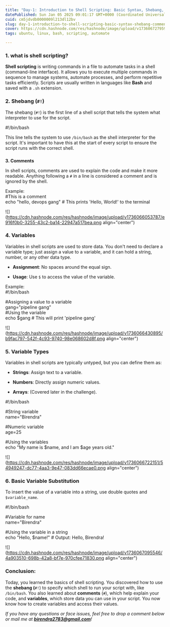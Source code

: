 ```yaml
---
title: "Day-1: Introduction to Shell Scripting: Basic Syntax, Shebang, Comments, and Variables"
datePublished: Sun Jan 05 2025 09:01:17 GMT+0000 (Coordinated Universal Time)
cuid: cm5jdvdb0000009l213dl12bv
slug: day-1-introduction-to-shell-scripting-basic-syntax-shebang-comments-and-variables
cover: https://cdn.hashnode.com/res/hashnode/image/upload/v1736067279598/96325191-7783-4cc3-9162-c094db6476ee.png
tags: ubuntu, linux, bash, scripting, automate

---
```


### 1\. what is shell scripting?

  
  
**Shell scripting** is writing commands in a file to automate tasks in a shell (command-line interface). It allows you to execute multiple commands in sequence to manage systems, automate processes, and perform repetitive tasks efficiently. Scripts are usually written in languages like **Bash** and saved with a `.sh` extension.

### 2\. **Shebang (**`#!`)

The shebang (`#!`) is the first line of a shell script that tells the system what interpreter to use for the script.

  
#!/bin/bash

This line tells the system to use `/bin/bash` as the shell interpreter for the script. It's important to have this at the start of every script to ensure the script runs with the correct shell.

###   
**3\. Comments**

In shell scripts, comments are used to explain the code and make it more readable. Anything following a `#` in a line is considered a comment and is ignored by the shell.

  
Example:  
#This is a comment  
echo "hello, devops gang" # This prints 'Hello, World!' to the terminal  

![](https://cdn.hashnode.com/res/hashnode/image/upload/v1736066053787/e916f0b0-3255-43c2-ba14-22947a517bea.png align="center")

### 4\. **Variables**

Variables in shell scripts are used to store data. You don't need to declare a variable type; just assign a value to a variable, and it can hold a string, number, or any other data type.

* **Assignment**: No spaces around the equal sign.
    
* **Usage**: Use `$` to access the value of the variable.
    

Example:  
#!/bin/bash

#Assigning a value to a variable  
gang="pipeline gang"  
#Using the variable  
echo $gang # This will print 'pipeline gang'

![](https://cdn.hashnode.com/res/hashnode/image/upload/v1736066430895/b9fac797-542f-4c93-9740-98e068602d8f.png align="center")

### 5\. **Variable Types**

Variables in shell scripts are typically untyped, but you can define them as:

* **Strings**: Assign text to a variable.
    
* **Numbers**: Directly assign numeric values.
    
* **Arrays**: (Covered later in the challenge).
    

#!/bin/bash

#String variable  
name="Birendra"

#Numeric variable  
age=25

#Using the variables  
echo "My name is $name, and I am $age years old."

![](https://cdn.hashnode.com/res/hashnode/image/upload/v1736066722151/54949247-dc77-4aa3-9e47-083dd66ecae0.png align="center")

### 6\. Basic Variable Substitution

To insert the value of a variable into a string, use double quotes and `$variable_name`.

#!/bin/bash

#Variable for name  
name="Birendra"

#Using the variable in a string  
echo "Hello, $name!" # Output: Hello, Birendra!

![](https://cdn.hashnode.com/res/hashnode/image/upload/v1736067095546/4a903510-698b-42a8-bf7e-970cfee71830.png align="center")

### Conclusion:

  
Today, you learned the basics of shell scripting. You discovered how to use the **shebang (**`#!`) to specify which shell to run your script with, like `/bin/bash`. You also learned about **comments** (`#`), which help explain your code, and **variables**, which store data you can use in your script. You now know how to create variables and access their values.  
  
*If you have any questions or face issues, feel free to drop a comment below or mail me at* [***birendra2783@gmail.com***](mailto:birendra2783@gmail.com)*!*